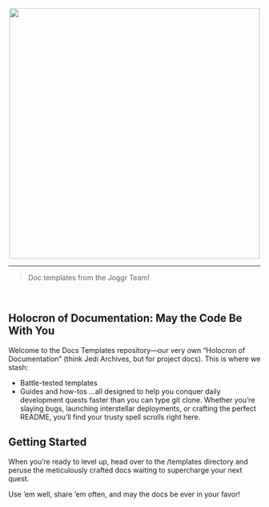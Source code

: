 <div>
    <p align="center">
        <img src="/.github/assets/gh-logo.png" align="center" width="500" />
    </p>
    <hr>
</div>

> Doc templates from the Joggr Team!

<br />

## Holocron of Documentation: May the Code Be With You
Welcome to the Docs Templates repository—our very own “Holocron of Documentation” (think Jedi Archives, but for project docs). This is where we stash:

- Battle-tested templates
- Guides and how-tos
…all designed to help you conquer daily development quests faster than you can type git clone. Whether you’re slaying bugs, launching interstellar deployments, or crafting the perfect README, you’ll find your trusty spell scrolls right here.

## Getting Started
When you’re ready to level up, head over to the /templates directory and peruse the meticulously crafted docs waiting to supercharge your next quest.

Use ’em well, share ’em often, and may the docs be ever in your favor!

